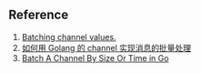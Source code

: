 ## Reference
1. [Batching channel values.](https://misfra.me/batching-channel-values/)
2. [如何用 Golang 的 channel 实现消息的批量处理](https://learnku.com/articles/34503)
3. [Batch A Channel By Size Or Time in Go](https://elliotchance.medium.com/batch-a-channel-by-size-or-time-in-go-92fa3098f65)